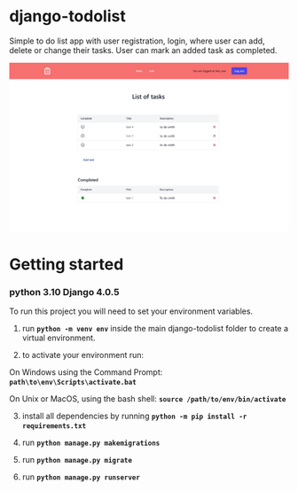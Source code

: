 # django-todolist
Simple to do list app with user registration, login, where user can add, delete or change their tasks. User can mark an added task as completed.


![alt text](https://github.com/ParkNikita/django-todolist/blob/main/todolist-task-list_page.jpg?raw=true)
# Getting started

### python 3.10 Django 4.0.5

To run this project you will need to set your environment variables.

1. run **`python -m venv env`** inside the main django-todolist folder to create a virtual environment.

2. to activate your environment run:

  On Windows using the Command Prompt: **`path\to\env\Scripts\activate.bat`**

  On Unix or MacOS, using the bash shell: **`source /path/to/env/bin/activate`**

3. install all dependencies by running **`python -m pip install -r requirements.txt`**

4. run **`python manage.py makemigrations`** 

5. run **`python manage.py migrate`**

6. run **`python manage.py runserver`**
